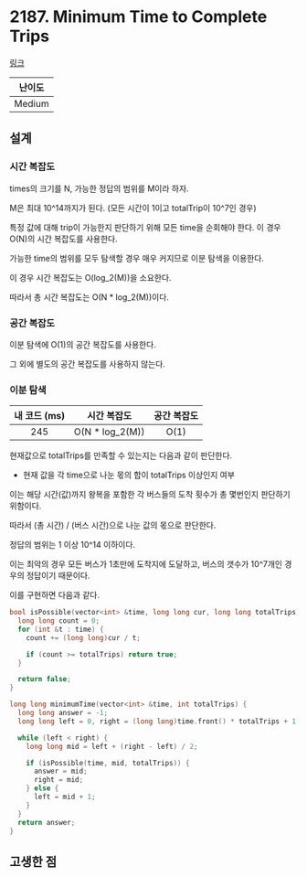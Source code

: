 # 2187. Minimum Time to Complete Trips

[링크](https://leetcode.com/problems/minimum-time-to-complete-trips/)

| 난이도 |
| :----: |
| Medium |

## 설계

### 시간 복잡도

times의 크기를 N, 가능한 정답의 범위를 M이라 하자.

M은 최대 10^14까지가 된다. (모든 시간이 1이고 totalTrip이 10^7인 경우)

특정 값에 대해 trip이 가능한지 판단하기 위해 모든 time을 순회해야 한다. 이 경우 O(N)의 시간 복잡도를 사용한다.

가능한 time의 범위를 모두 탐색할 경우 매우 커지므로 이분 탐색을 이용한다.

이 경우 시간 복잡도는 O(log_2(M))을 소요한다.

따라서 총 시간 복잡도는 O(N \* log_2(M))이다.

### 공간 복잡도

이분 탐색에 O(1)의 공간 복잡도를 사용한다.

그 외에 별도의 공간 복잡도를 사용하지 않는다.

### 이분 탐색

| 내 코드 (ms) |   시간 복잡도    | 공간 복잡도 |
| :----------: | :--------------: | :---------: |
|     245      | O(N \* log_2(M)) |    O(1)     |

현재값으로 totalTrips를 만족할 수 있는지는 다음과 같이 판단한다.

- 현재 값을 각 time으로 나눈 몫의 합이 totalTrips 이상인지 여부

이는 해당 시간(값)까지 왕복을 포함한 각 버스들의 도착 횟수가 총 몇번인지 판단하기 위함이다.

따라서 (총 시간) / (버스 시간)으로 나눈 값의 몫으로 판단한다.

정답의 범위는 1 이상 10^14 이하이다.

이는 최악의 경우 모든 버스가 1초만에 도착지에 도달하고, 버스의 갯수가 10^7개인 경우의 정답이기 때문이다.

이를 구현하면 다음과 같다.

```cpp
bool isPossible(vector<int> &time, long long cur, long long totalTrips) {
  long long count = 0;
  for (int &t : time) {
    count += (long long)cur / t;

    if (count >= totalTrips) return true;
  }

  return false;
}

long long minimumTime(vector<int> &time, int totalTrips) {
  long long answer = -1;
  long long left = 0, right = (long long)time.front() * totalTrips + 1;

  while (left < right) {
    long long mid = left + (right - left) / 2;

    if (isPossible(time, mid, totalTrips)) {
      answer = mid;
      right = mid;
    } else {
      left = mid + 1;
    }
  }
  return answer;
}
```

## 고생한 점
